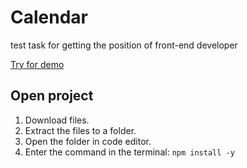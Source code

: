 # Calendar
test task for getting the position of front-end developer

[Try for demo](https://calendar.zaur-dev.ru/)

## Open project

1. Download files.
2. Extract the files to a folder.
3. Open the folder in code editor.
4. Enter the command in the terminal:
   `npm install -y`
